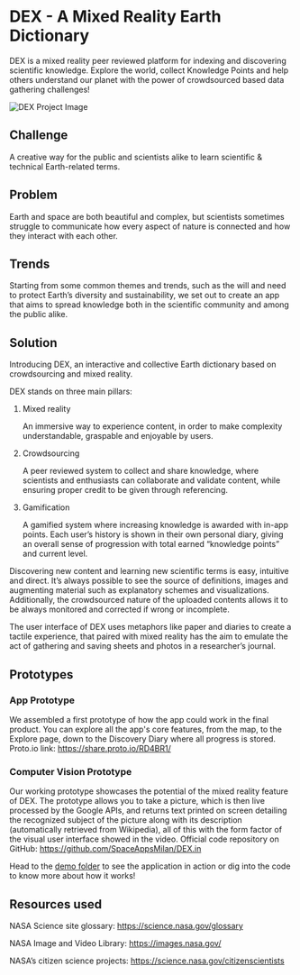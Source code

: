 # DEX - A Mixed Reality Earth Dictionary

DEX is a mixed reality peer reviewed platform for indexing and discovering scientific knowledge. Explore the world, collect Knowledge Points and help others understand our planet with the power of crowdsourced based data gathering challenges!

![DEX Project Image](https://api-2017.spaceappschallenge.org/team-photos/D-g_wlkkM3MZ4YTjgKsEAgzDH_g=/4995/width-800/)

## Challenge

A creative way for the public and scientists alike to learn scientific & technical Earth-related terms.

## Problem

Earth and space are both beautiful and complex, but scientists sometimes struggle to communicate how every aspect of nature is connected and how they interact with each other.

## Trends

Starting from some common themes and trends, such as the will and need to protect Earth’s diversity and sustainability, we set out to create an app that aims to spread knowledge both in the scientific community and among the public alike.

## Solution

Introducing DEX, an interactive and collective Earth dictionary based on crowdsourcing and mixed reality.

DEX stands on three main pillars:

1. Mixed reality

    An immersive way to experience content, in order to make complexity understandable, graspable and enjoyable by users.

2. Crowdsourcing

    A peer reviewed system to collect and share knowledge, where scientists and enthusiasts can collaborate and validate content, while ensuring proper credit to be given through referencing.

3. Gamification

    A gamified system where increasing knowledge is awarded with in-app points. Each user’s history is shown in their own personal diary, giving an overall sense of progression with total earned “knowledge points” and current level.

Discovering new content and learning new scientific terms is easy, intuitive and direct. It’s always possible to see the source of definitions, images and augmenting material such as explanatory schemes and visualizations. Additionally, the crowdsourced nature of the uploaded contents allows it to be always monitored and corrected if wrong or incomplete.

The user interface of DEX uses metaphors like paper and diaries to create a tactile experience, that paired with mixed reality has the aim to emulate the act of gathering and saving sheets and photos in a researcher’s journal.

## Prototypes

### App Prototype

We assembled a first prototype of how the app could work in the final product. You can explore all the app's core features, from the map, to the Explore page, down to the Discovery Diary where all progress is stored. Proto.io link: https://share.proto.io/RD4BR1/

### Computer Vision Prototype

Our working prototype showcases the potential of the mixed reality feature of DEX. The prototype allows you to take a picture, which is then live processed by the Google APIs, and returns text printed on screen detailing the recognized subject of the picture along with its description (automatically retrieved from Wikipedia), all of this with the form factor of the visual user interface showed in the video. Official code repository on GitHub: https://github.com/SpaceAppsMilan/DEX.in

Head to the [demo folder](https://github.com/SpaceAppsMilan/DEX.in/tree/master/demo) to see the application in action or dig into the code to know more about how it works!

## Resources used

NASA Science site glossary: https://science.nasa.gov/glossary

NASA Image and Video Library: https://images.nasa.gov/

NASA’s citizen science projects: https://science.nasa.gov/citizenscientists

